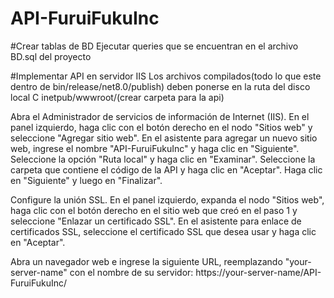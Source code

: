 # API-FuruiFukuInc

#Crear tablas de BD
Ejecutar queries que se encuentran en el archivo BD.sql del proyecto

#Implementar API en servidor IIS
Los archivos compilados(todo lo que este dentro de bin/release/net8.0/publish) deben ponerse en la ruta del disco local C inetpub/wwwroot/(crear carpeta para la api)

Abra el Administrador de servicios de información de Internet (IIS).
En el panel izquierdo, haga clic con el botón derecho en el nodo "Sitios web" y seleccione "Agregar sitio web".
En el asistente para agregar un nuevo sitio web, ingrese el nombre "API-FuruiFukuInc" y haga clic en "Siguiente".
Seleccione la opción "Ruta local" y haga clic en "Examinar".
Seleccione la carpeta que contiene el código de la API y haga clic en "Aceptar".
Haga clic en "Siguiente" y luego en "Finalizar".

Configure la unión SSL.
En el panel izquierdo, expanda el nodo "Sitios web", haga clic con el botón derecho en el sitio web que creó en el paso 1 y seleccione "Enlazar un certificado SSL".
En el asistente para enlace de certificados SSL, seleccione el certificado SSL que desea usar y haga clic en "Aceptar".

Abra un navegador web e ingrese la siguiente URL, reemplazando "your-server-name" con el nombre de su servidor:
https://your-server-name/API-FuruiFukuInc/
